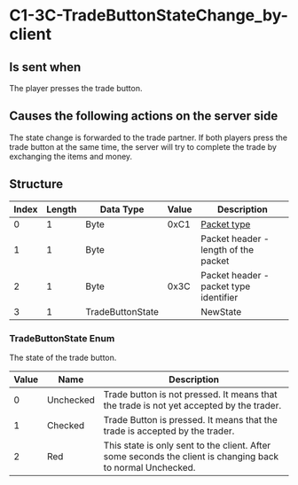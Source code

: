 # C1-3C-TradeButtonStateChange_by-client

## Is sent when

The player presses the trade button.

## Causes the following actions on the server side

The state change is forwarded to the trade partner. If both players press the trade button at the same time, the server will try to complete the trade by exchanging the items and money.

## Structure

| Index | Length | Data Type | Value | Description |
|-------|--------|-----------|-------|-------------|
| 0 | 1 |   Byte   | 0xC1  | [Packet type](PacketTypes.md) |
| 1 | 1 |    Byte   |      | Packet header - length of the packet |
| 2 | 1 |    Byte   | 0x3C  | Packet header - packet type identifier |
| 3 | 1 | TradeButtonState |  | NewState |

### TradeButtonState Enum

The state of the trade button.

| Value | Name | Description |
|-------|------|-------------|
| 0 | Unchecked | Trade button is not pressed. It means that the trade is not yet accepted by the trader. |
| 1 | Checked | Trade Button is pressed. It means that the trade is accepted by the trader. |
| 2 | Red | This state is only sent to the client. After some seconds the client is changing back to normal Unchecked. |